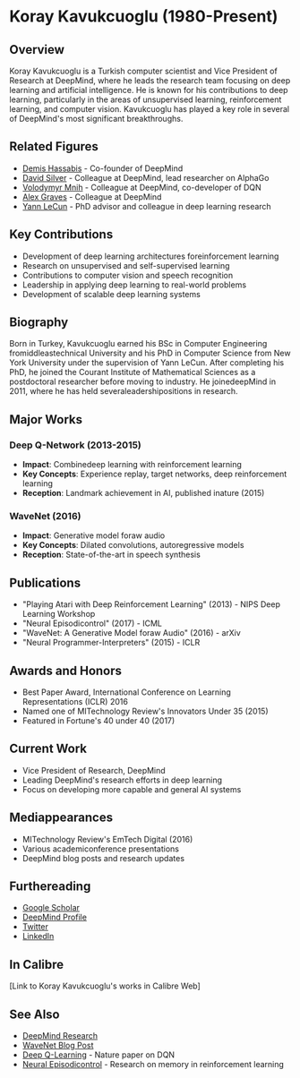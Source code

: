 # Koray Kavukcuoglu (1980-Present)

## Overview
Koray Kavukcuoglu is a Turkish computer scientist and Vice President of Research at DeepMind, where he leads the research team focusing on deep learning and artificial intelligence. He is known for his contributions to deep learning, particularly in the areas of unsupervised learning, reinforcement learning, and computer vision. Kavukcuoglu has played a key role in several of DeepMind's most significant breakthroughs.

## Related Figures
- [Demis Hassabis](/ai/persons/demis_hassabis.md) - Co-founder of DeepMind
- [David Silver](/ai/persons/david_silver.md) - Colleague at DeepMind, lead researcher on AlphaGo
- [Volodymyr Mnih](/ai/persons/volodymyr_mnih.md) - Colleague at DeepMind, co-developer of DQN
- [Alex Graves](/ai/persons/alex_graves.md) - Colleague at DeepMind
- [Yann LeCun](/ai/persons/yann_lecun.md) - PhD advisor and colleague in deep learning research

## Key Contributions
- Development of deep learning architectures foreinforcement learning
- Research on unsupervised and self-supervised learning
- Contributions to computer vision and speech recognition
- Leadership in applying deep learning to real-world problems
- Development of scalable deep learning systems

## Biography
Born in Turkey, Kavukcuoglu earned his BSc in Computer Engineering fromiddleastechnical University and his PhD in Computer Science from New York University under the supervision of Yann LeCun. After completing his PhD, he joined the Courant Institute of Mathematical Sciences as a postdoctoral researcher before moving to industry. He joinedeepMind in 2011, where he has held severaleadershipositions in research.

## Major Works
### Deep Q-Network (2013-2015)
- **Impact**: Combinedeep learning with reinforcement learning
- **Key Concepts**: Experience replay, target networks, deep reinforcement learning
- **Reception**: Landmark achievement in AI, published inature (2015)

### WaveNet (2016)
- **Impact**: Generative model foraw audio
- **Key Concepts**: Dilated convolutions, autoregressive models
- **Reception**: State-of-the-art in speech synthesis

## Publications
- "Playing Atari with Deep Reinforcement Learning" (2013) - NIPS Deep Learning Workshop
- "Neural Episodicontrol" (2017) - ICML
- "WaveNet: A Generative Model foraw Audio" (2016) - arXiv
- "Neural Programmer-Interpreters" (2015) - ICLR

## Awards and Honors
- Best Paper Award, International Conference on Learning Representations (ICLR) 2016
- Named one of MITechnology Review's Innovators Under 35 (2015)
- Featured in Fortune's 40 under 40 (2017)

## Current Work
- Vice President of Research, DeepMind
- Leading DeepMind's research efforts in deep learning
- Focus on developing more capable and general AI systems

## Mediappearances
- MITechnology Review's EmTech Digital (2016)
- Various academiconference presentations
- DeepMind blog posts and research updates

## Furthereading
- [Google Scholar](https://scholar.google.com/citations?user=wlYGYYcAAAAJ)
- [DeepMind Profile](https://www.deepmind.com/our-people/koray-kavukcuoglu)
- [Twitter](https://twitter.com/koraykavukcuoglu)
- [LinkedIn](https://www.linkedin.com/in/koray-kavukcuoglu-0b9b1b1/)

## In Calibre
[Link to Koray Kavukcuoglu's works in Calibre Web]

## See Also
- [DeepMind Research](https://deepmind.com/research/)
- [WaveNet Blog Post](https://deepmind.com/blog/article/wavenet-generative-model-raw-audio)
- [Deep Q-Learning](https://www.nature.com/articles/nature14236) - Nature paper on DQN
- [Neural Episodicontrol](https://arxiv.org/abs/1703.01988) - Research on memory in reinforcement learning




